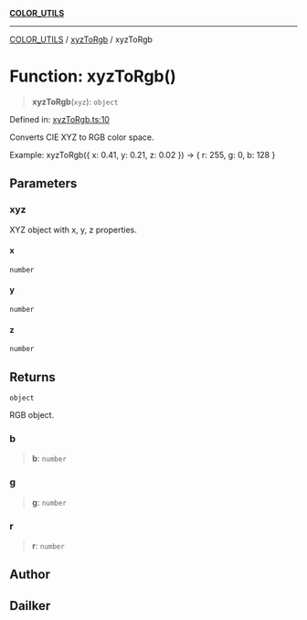 [**COLOR_UTILS**](../../README.md)

***

[COLOR_UTILS](../../README.md) / [xyzToRgb](../README.md) / xyzToRgb

# Function: xyzToRgb()

> **xyzToRgb**(`xyz`): `object`

Defined in: [xyzToRgb.ts:10](https://github.com/dailker/everyutil/blob/8ebd741383aff061deffff96bf58a9059d1b9944/src/color/xyzToRgb.ts#L10)

Converts CIE XYZ to RGB color space.

Example: xyzToRgb({ x: 0.41, y: 0.21, z: 0.02 }) → { r: 255, g: 0, b: 128 }

## Parameters

### xyz

XYZ object with x, y, z properties.

#### x

`number`

#### y

`number`

#### z

`number`

## Returns

`object`

RGB object.

### b

> **b**: `number`

### g

> **g**: `number`

### r

> **r**: `number`

## Author

## Dailker
